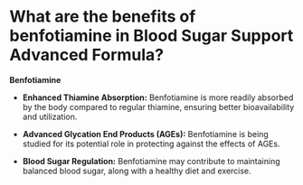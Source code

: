 # What are the benefits of benfotiamine in Blood Sugar Support Advanced Formula?

**Benfotiamine** 

- **Enhanced Thiamine Absorption:** Benfotiamine is more readily absorbed by the body compared to regular thiamine, ensuring better bioavailability and utilization.    

- **Advanced Glycation End Products (AGEs):** Benfotiamine is being studied for its potential role in protecting against the effects of AGEs. 

- **Blood Sugar Regulation:** Benfotiamine may contribute to maintaining balanced blood sugar, along with a healthy diet and exercise.